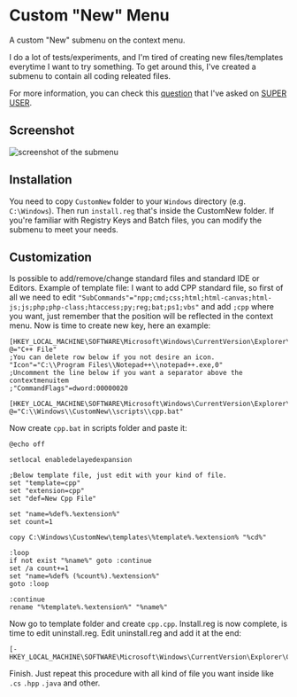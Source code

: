 
# Custom "New" Menu

A custom "New" submenu on the context menu.

I do a lot of tests/experiments, and I'm tired of creating new files/templates everytime I want to try something. To get around this, I've created a submenu to contain all coding releated files.

For more information, you can check this [question](https://superuser.com/questions/1242099/create-a-new-new-submenu-in-context-menu-with-a-custom-name) that I've asked on [SUPER USER](https://superuser.com/).

## Screenshot

![screenshot of the submenu](https://raw.githubusercontent.com/akinuri/custom-context-submenu/master/screenshot-of-submenu.jpg)

## Installation

You need to copy `CustomNew` folder to your `Windows` directory (e.g. `C:\Windows`). Then run `install.reg` that's inside the CustomNew folder. If you're familiar with Registry Keys and Batch files, you can modify the submenu to meet your needs.

## Customization

Is possible to add/remove/change standard files and standard IDE or Editors.
Example of template file:
I want to add CPP standard file, so first of all we need to edit `"SubCommands"="npp;cmd;css;html;html-canvas;html-js;js;php;php-class;htaccess;py;reg;bat;ps1;vbs"` and add `;cpp` where you want, just remember that the position will be reflected in the context menu.
Now is time to create new key, here an example:

    [HKEY_LOCAL_MACHINE\SOFTWARE\Microsoft\Windows\CurrentVersion\Explorer\CommandStore\shell\cpp]
    @="C++ File"
    ;You can delete row below if you not desire an icon.
    "Icon"="C:\\Program Files\\Notepad++\\notepad++.exe,0"
    ;Uncomment the line below if you want a separator above the contextmenuitem
    ;"CommandFlags"=dword:00000020
    
    [HKEY_LOCAL_MACHINE\SOFTWARE\Microsoft\Windows\CurrentVersion\Explorer\CommandStore\shell\cpp\command]
    @="C:\\Windows\\CustomNew\\scripts\\cpp.bat"

Now create `cpp.bat` in scripts folder and paste it:

    @echo off
    
    setlocal enabledelayedexpansion
    
    ;Below template file, just edit with your kind of file.
    set "template=cpp"
    set "extension=cpp"
    set "def=New Cpp File"
    
    set "name=%def%.%extension%"
    set count=1
    
    copy C:\Windows\CustomNew\templates\%template%.%extension% "%cd%"
    
    :loop
    if not exist "%name%" goto :continue
    set /a count+=1
    set "name=%def% (%count%).%extension%"
    goto :loop
    
    :continue
    rename "%template%.%extension%" "%name%"

Now go to template folder and create `cpp.cpp`.
Install.reg is now complete, is time to edit uninstall.reg.
Edit uninstall.reg and add it at the end:

    [-HKEY_LOCAL_MACHINE\SOFTWARE\Microsoft\Windows\CurrentVersion\Explorer\CommandStore\shell\cpp]
Finish. Just repeat this procedure with all kind of file you want inside like `.cs` `.hpp` `.java` and other.
 